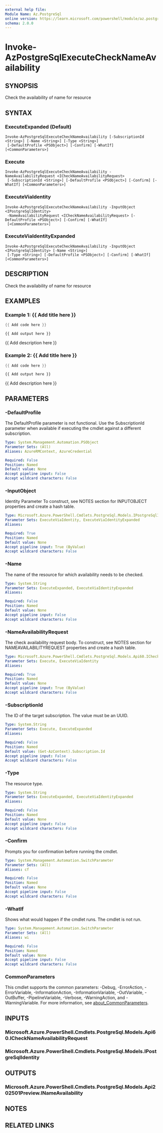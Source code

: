 ```yaml
---
external help file:
Module Name: Az.PostgreSql
online version: https://learn.microsoft.com/powershell/module/az.postgresql/invoke-azpostgresqlexecutechecknameavailability
schema: 2.0.0
---
```


# Invoke-AzPostgreSqlExecuteCheckNameAvailability

## SYNOPSIS
Check the availability of name for resource

## SYNTAX

### ExecuteExpanded (Default)
```
Invoke-AzPostgreSqlExecuteCheckNameAvailability [-SubscriptionId <String>] [-Name <String>] [-Type <String>]
 [-DefaultProfile <PSObject>] [-Confirm] [-WhatIf] [<CommonParameters>]
```

### Execute
```
Invoke-AzPostgreSqlExecuteCheckNameAvailability -NameAvailabilityRequest <ICheckNameAvailabilityRequest>
 [-SubscriptionId <String>] [-DefaultProfile <PSObject>] [-Confirm] [-WhatIf] [<CommonParameters>]
```

### ExecuteViaIdentity
```
Invoke-AzPostgreSqlExecuteCheckNameAvailability -InputObject <IPostgreSqlIdentity>
 -NameAvailabilityRequest <ICheckNameAvailabilityRequest> [-DefaultProfile <PSObject>] [-Confirm] [-WhatIf]
 [<CommonParameters>]
```

### ExecuteViaIdentityExpanded
```
Invoke-AzPostgreSqlExecuteCheckNameAvailability -InputObject <IPostgreSqlIdentity> [-Name <String>]
 [-Type <String>] [-DefaultProfile <PSObject>] [-Confirm] [-WhatIf] [<CommonParameters>]
```

## DESCRIPTION
Check the availability of name for resource

## EXAMPLES

### Example 1: {{ Add title here }}
```powershell
{{ Add code here }}
```

```output
{{ Add output here }}
```

{{ Add description here }}

### Example 2: {{ Add title here }}
```powershell
{{ Add code here }}
```

```output
{{ Add output here }}
```

{{ Add description here }}

## PARAMETERS

### -DefaultProfile
The DefaultProfile parameter is not functional.
Use the SubscriptionId parameter when available if executing the cmdlet against a different subscription.

```yaml
Type: System.Management.Automation.PSObject
Parameter Sets: (All)
Aliases: AzureRMContext, AzureCredential

Required: False
Position: Named
Default value: None
Accept pipeline input: False
Accept wildcard characters: False
```

### -InputObject
Identity Parameter
To construct, see NOTES section for INPUTOBJECT properties and create a hash table.

```yaml
Type: Microsoft.Azure.PowerShell.Cmdlets.PostgreSql.Models.IPostgreSqlIdentity
Parameter Sets: ExecuteViaIdentity, ExecuteViaIdentityExpanded
Aliases:

Required: True
Position: Named
Default value: None
Accept pipeline input: True (ByValue)
Accept wildcard characters: False
```

### -Name
The name of the resource for which availability needs to be checked.

```yaml
Type: System.String
Parameter Sets: ExecuteExpanded, ExecuteViaIdentityExpanded
Aliases:

Required: False
Position: Named
Default value: None
Accept pipeline input: False
Accept wildcard characters: False
```

### -NameAvailabilityRequest
The check availability request body.
To construct, see NOTES section for NAMEAVAILABILITYREQUEST properties and create a hash table.

```yaml
Type: Microsoft.Azure.PowerShell.Cmdlets.PostgreSql.Models.Api60.ICheckNameAvailabilityRequest
Parameter Sets: Execute, ExecuteViaIdentity
Aliases:

Required: True
Position: Named
Default value: None
Accept pipeline input: True (ByValue)
Accept wildcard characters: False
```

### -SubscriptionId
The ID of the target subscription.
The value must be an UUID.

```yaml
Type: System.String
Parameter Sets: Execute, ExecuteExpanded
Aliases:

Required: False
Position: Named
Default value: (Get-AzContext).Subscription.Id
Accept pipeline input: False
Accept wildcard characters: False
```

### -Type
The resource type.

```yaml
Type: System.String
Parameter Sets: ExecuteExpanded, ExecuteViaIdentityExpanded
Aliases:

Required: False
Position: Named
Default value: None
Accept pipeline input: False
Accept wildcard characters: False
```

### -Confirm
Prompts you for confirmation before running the cmdlet.

```yaml
Type: System.Management.Automation.SwitchParameter
Parameter Sets: (All)
Aliases: cf

Required: False
Position: Named
Default value: None
Accept pipeline input: False
Accept wildcard characters: False
```

### -WhatIf
Shows what would happen if the cmdlet runs.
The cmdlet is not run.

```yaml
Type: System.Management.Automation.SwitchParameter
Parameter Sets: (All)
Aliases: wi

Required: False
Position: Named
Default value: None
Accept pipeline input: False
Accept wildcard characters: False
```

### CommonParameters
This cmdlet supports the common parameters: -Debug, -ErrorAction, -ErrorVariable, -InformationAction, -InformationVariable, -OutVariable, -OutBuffer, -PipelineVariable, -Verbose, -WarningAction, and -WarningVariable. For more information, see [about_CommonParameters](http://go.microsoft.com/fwlink/?LinkID=113216).

## INPUTS

### Microsoft.Azure.PowerShell.Cmdlets.PostgreSql.Models.Api60.ICheckNameAvailabilityRequest

### Microsoft.Azure.PowerShell.Cmdlets.PostgreSql.Models.IPostgreSqlIdentity

## OUTPUTS

### Microsoft.Azure.PowerShell.Cmdlets.PostgreSql.Models.Api202501Preview.INameAvailability

## NOTES

## RELATED LINKS

